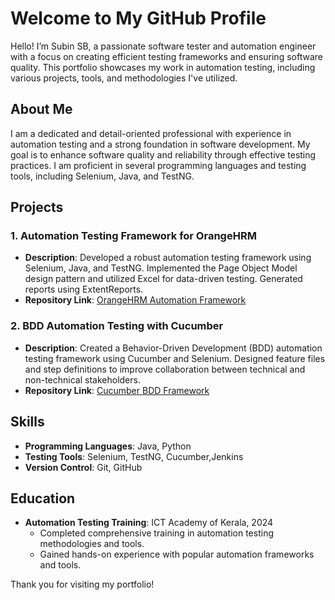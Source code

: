 # Welcome to My GitHub Profile

Hello! I’m Subin SB, a passionate software tester and automation engineer with a focus on creating efficient testing frameworks and ensuring software quality. This portfolio showcases my work in automation testing, including various projects, tools, and methodologies I've utilized.

## About Me

I am a dedicated and detail-oriented professional with experience in automation testing and a strong foundation in software development. My goal is to enhance software quality and reliability through effective testing practices. I am proficient in several programming languages and testing tools, including Selenium, Java, and TestNG.

## Projects

### 1. Automation Testing Framework for OrangeHRM
- **Description**: Developed a robust automation testing framework using Selenium, Java, and TestNG. Implemented the Page Object Model design pattern and utilized Excel for data-driven testing. Generated reports using ExtentReports.
- **Repository Link**: [OrangeHRM Automation Framework](https://github.com/SubinSB007/OrangeHrmProject.git)

### 2. BDD Automation Testing with Cucumber
- **Description**: Created a Behavior-Driven Development (BDD) automation testing framework using Cucumber and Selenium. Designed feature files and step definitions to improve collaboration between technical and non-technical stakeholders.
- **Repository Link**: [Cucumber BDD Framework](https://github.com/SubinSB007/OrangeHRM-Cucumber-framework.git)

## Skills

- **Programming Languages**: Java, Python
- **Testing Tools**: Selenium, TestNG, Cucumber,Jenkins
- **Version Control**: Git, GitHub

## Education

- **Automation Testing Training**: ICT Academy of Kerala, 2024
  - Completed comprehensive training in automation testing methodologies and tools.
  - Gained hands-on experience with popular automation frameworks and tools.
  
Thank you for visiting my portfolio!
